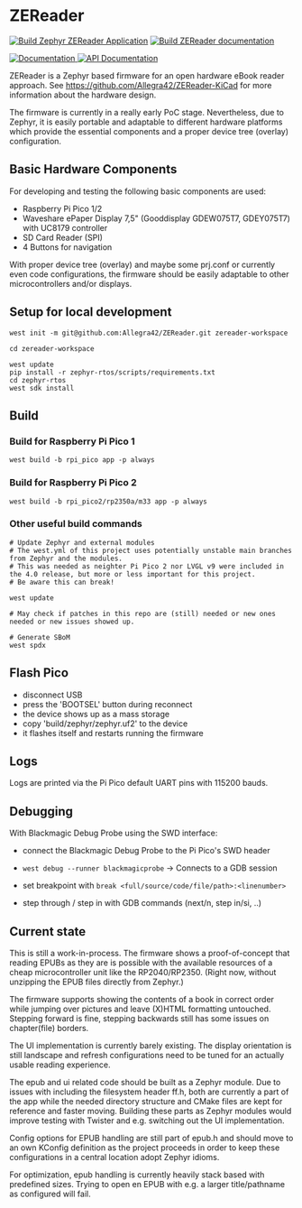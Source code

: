 <!--
SPDX-FileCopyrightText: 2025 Anna-Lena Marx <mail@marx.engineer>

SPDX-License-Identifier: MPL-2.0
-->

# ZEReader

[![Build Zephyr ZEReader Application](https://github.com/Allegra42/ZEReader/actions/workflows/build-zephyr.yaml/badge.svg)](https://github.com/Allegra42/ZEReader/actions/workflows/build-zephyr.yaml)
[![Build ZEReader documentation](https://github.com/Allegra42/ZEReader/actions/workflows/build-docs.yaml/badge.svg)](https://github.com/Allegra42/ZEReader/actions/workflows/build-docs.yaml)

<a href="https://allegra42.github.io/ZEReader/">
  <img alt="Documentation" src="https://img.shields.io/badge/documentation-3D578C?logo=sphinx&logoColor=white">
</a>
<a href="https://allegra42.github.io/ZEReader/doxygen">
  <img alt="API Documentation" src="https://img.shields.io/badge/API-documentation-3D578C?logo=c&logoColor=white">
</a>

ZEReader is a Zephyr based firmware for an open hardware eBook reader approach.
See https://github.com/Allegra42/ZEReader-KiCad for more information about the hardware design.

The firmware is currently in a really early PoC stage.
Nevertheless, due to Zephyr, it is easily portable and adaptable to different hardware platforms
which provide the essential components and a proper device tree (overlay) configuration.

## Basic Hardware Components
For developing and testing the following basic components are used:

- Raspberry Pi Pico 1/2
- Waveshare ePaper Display 7,5" (Gooddisplay GDEW075T7, GDEY075T7) with UC8179 controller
- SD Card Reader (SPI)
- 4 Buttons for navigation

With proper device tree (overlay) and maybe some prj.conf or currently even code configurations,
the firmware should be easily adaptable to other microcontrollers and/or displays.

## Setup for local development
```
west init -m git@github.com:Allegra42/ZEReader.git zereader-workspace

cd zereader-workspace

west update
pip install -r zephyr-rtos/scripts/requirements.txt
cd zephyr-rtos
west sdk install
```


## Build
### Build for Raspberry Pi Pico 1
```
west build -b rpi_pico app -p always
```

### Build for Raspberry Pi Pico 2
```
west build -b rpi_pico2/rp2350a/m33 app -p always
```

### Other useful build commands
```
# Update Zephyr and external modules
# The west.yml of this project uses potentially unstable main branches from Zephyr and the modules.
# This was needed as neighter Pi Pico 2 nor LVGL v9 were included in the 4.0 release, but more or less important for this project.
# Be aware this can break!

west update

# May check if patches in this repo are (still) needed or new ones needed or new issues showed up.

# Generate SBoM
west spdx
```

## Flash Pico
- disconnect USB
- press the 'BOOTSEL' button during reconnect
- the device shows up as a mass storage
- copy 'build/zephyr/zephyr.uf2' to the device
- it flashes itself and restarts running the firmware

## Logs
Logs are printed via the Pi Pico default UART pins with 115200 bauds.

## Debugging
With Blackmagic Debug Probe using the SWD interface:

- connect the Blackmagic Debug Probe to the Pi Pico's SWD header
- `west debug --runner blackmagicprobe`
-> Connects to a GDB session

- set breakpoint with
  `break <full/source/code/file/path>:<linenumber>`
- step through / step in with GDB commands (next/n, step in/si, ..)

## Current state
This is still a work-in-process.
The firmware shows a proof-of-concept that reading EPUBs as they are is possible with the available resources of a cheap microcontroller unit like the RP2040/RP2350.
(Right now, without unzipping the EPUB files directly from Zephyr.)

The firmware supports showing the contents of a book in correct order while jumping over pictures and leave (X)HTML formatting untouched.
Stepping forward is fine, stepping backwards still has some issues on chapter(file) borders.

The UI implementation is currently barely existing.
The display orientation is still landscape and refresh configurations need to be tuned for an actually usable reading experience.

The epub and ui related code should be built as a Zephyr module. Due to issues with including the filesystem header ff.h, both are currently a part of the app while the needed directory structure and CMake files are kept for reference and faster moving. Building these parts as Zephyr modules would improve testing with Twister and e.g. switching out the UI implementation.

Config options for EPUB handling are still part of epub.h and should move to an own KConfig definition as the project proceeds in order to keep these configurations in a central location adopt Zephyr idioms.

For optimization, epub handling is currently heavily stack based with predefined sizes.
Trying to open en EPUB with e.g. a larger title/pathname as configured will fail.